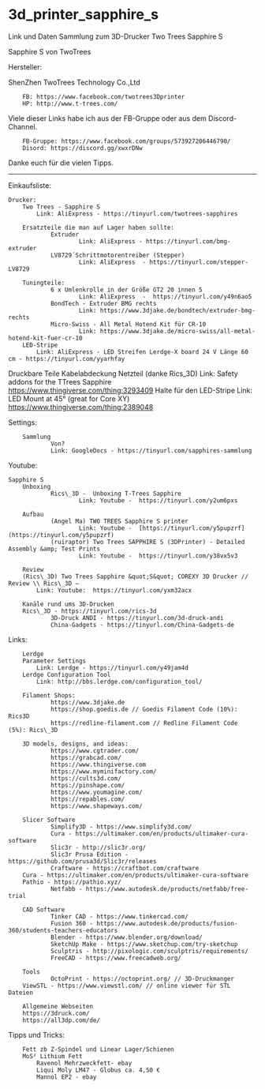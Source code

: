 # 3d_printer_sapphire_s
Link und Daten Sammlung zum 3D-Drucker Two Trees Sapphire S

Sapphire S von TwoTrees

Hersteller:

ShenZhen TwoTrees Technology Co.,Ltd

        FB: https://www.facebook.com/twotrees3Dprinter
        HP: http://www.t-trees.com/

Viele dieser Links habe ich aus der FB-Gruppe oder aus dem Discord-Channel.

        FB-Gruppe: https://www.facebook.com/groups/573927206446790/
        Disord: https://discord.gg/xwxrDNw

Danke euch für die vielen Tipps.

-----------------------------------------------------------------------------------------

Einkaufsliste:

	Drucker:
		Two Trees - Sapphire S
			Link: AliExpress - https://tinyurl.com/twotrees-sapphires

        Ersatzteile die man auf Lager haben sollte:
                Extruder
                        Link: AliExpress - https://tinyurl.com/bmg-extruder
                LV8729´Schrittmotorentreiber (Stepper)
                        Link: AliExpress  - https://tinyurl.com/stepper-LV8729

        Tuningteile:
                6 x Umlenkrolle in der Größe GT2 20 innen 5
                        Link: AliExpress  -  https://tinyurl.com/y49n6ao5
                BondTech - Extruder BMG rechts
                        Link: https://www.3djake.de/bondtech/extruder-bmg-rechts
                Micro-Swiss - All Metal Hotend Kit für CR-10
                        Link: https://www.3djake.de/micro-swiss/all-metal-hotend-kit-fuer-cr-10
		LED-Stripe
			Link: AliExpress - LED Streifen Lerdge-X board 24 V Länge 60 cm - https://tinyurl.com/yyarhfay

Druckbare Teile 
		Kabelabdeckung Netzteil (danke Rics_3D)
		Link: Safety addons for the TTrees Sapphire https://www.thingiverse.com/thing:3293409
		Halte für den LED-Stripe
		Link: LED Mount at 45° (great for Core XY)  https://www.thingiverse.com/thing:2389048
		
Settings:

		Sammlung
                Von? 
                Link: GoogleDocs - https://tinyurl.com/sapphires-sammlung


Youtube:

	Sapphire S
		Unboxing
                Rics\_3D -  Unboxing T-Trees Sapphire
                        Link: Youtube -  https://tinyurl.com/y2um6pxs

		Aufbau
                (Angel Ma) TWO TREES Sapphire S printer
                        Link: Youtube -  [https://tinyurl.com/y5pupzrf](https://tinyurl.com/y5pupzrf)
                (ruiraptor) Two Trees SAPPHIRE S (3DPrinter) - Detailed Assembly &amp; Test Prints
                        Link: Youtube -  https://tinyurl.com/y38vx5v3

		Review
		(Rics\_3D) Two Trees Sapphire &quot;S&quot; COREXY 3D Drucker // Review \\ Rics\_3D –
			Link: Youtube:  https://tinyurl.com/yxm32acx

		Kanäle rund ums 3D-Drucken
		Rics\_3D - https://tinyurl.com/rics-3d
               	3D-Druck ANDI - https://tinyurl.com/3d-druck-andi
                China-Gadgets - https://tinyurl.com/China-Gadgets-de


Links:

		Lerdge
		Parameter Settings
			Link: Lerdge - https://tinyurl.com/y49jam4d
		Lerdge Configuration Tool
			Link: http://bbs.lerdge.com/configuration_tool/	

		Filament Shops:
                https://www.3djake.de
                https://shop.goedis.de // Goedis Filament Code (10%): Rics3D
                https://redline-filament.com // Redline Filament Code (5%): Rics\_3D

		3D models, designs, and ideas:
                https://www.cgtrader.com/
                https://grabcad.com/
                https://www.thingiverse.com
                https://www.myminifactory.com/
                https://cults3d.com/
                https://pinshape.com/
                https://www.youmagine.com/
                https://repables.com/
                https://www.shapeways.com/

		Slicer Software
                Simplify3D - https://www.simplify3d.com/
                Cura - https://ultimaker.com/en/products/ultimaker-cura-software
                Slic3r - http://slic3r.org/
                Slic3r Prusa Edition - https://github.com/prusa3d/Slic3r/releases
                Craftware - https://craftbot.com/craftware
		Cura - https://ultimaker.com/en/products/ultimaker-cura-software
		Pathio - https://pathio.xyz/
                Netfabb - https://www.autodesk.de/products/netfabb/free-trial

		CAD Software
                Tinker CAD - https://www.tinkercad.com/
                Fusion 360 - https://www.autodesk.de/products/fusion-360/students-teachers-educators
                Blender - https://www.blender.org/download/
                SketchUp Make - https://www.sketchup.com/try-sketchup
                Sculptris - http://pixologic.com/sculptris/requirements/
                FreeCAD - https://www.freecadweb.org/

		Tools
                OctoPrint - https://octoprint.org/ // 3D-Druckmanger
		ViewSTL - https://www.viewstl.com/ // online viewer für STL Dateien

		Allgemeine Webseiten
		https://3druck.com/
		https://all3dp.com/de/

Tipps und Tricks:

		Fett zb Z-Spindel und Linear Lager/Schienen
		MoS² Lithium Fett
			Ravenol Mehrzweckfett- ebay
			Liqui Moly LM47 - Globus ca. 4,50 €
			Mannol EP2 - ebay
